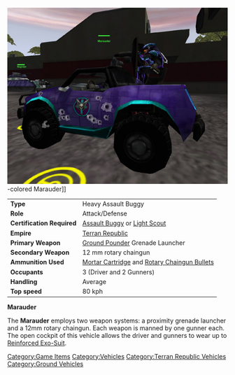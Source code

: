 ![](images/Marauder.jpg "fig:Marauder.jpg")-colored Marauder\]\]

|                            |                                                                                                                         |
| -------------------------- | ----------------------------------------------------------------------------------------------------------------------- |
| **Type**                   | Heavy Assault Buggy                                                                                                     |
| **Role**                   | Attack/Defense                                                                                                          |
| **Certification Required** | [Assault Buggy](<Assault_Buggy_(Certification)>) or [Light Scout](../certifications/Light_Scout.md)                 |
| **Empire**                 | [Terran Republic](../etc/Terran_Republic.md)                                                                        |
| **Primary Weapon**         | [Ground Pounder](../terminology/Ground_Pounder.md) Grenade Launcher                                                         |
| **Secondary Weapon**       | 12 mm rotary chaingun                                                                                                   |
| **Ammunition Used**        | [Mortar Cartridge](../ammunition/Mortar_Cartridge.md) and [Rotary Chaingun Bullets](../ammunition/Rotary_Chaingun_Bullets.md) |
| **Occupants**              | 3 (Driver and 2 Gunners)                                                                                                |
| **Handling**               | Average                                                                                                                 |
| **Top speed**              | 80 kph                                                                                                                  |

**Marauder**

The **Marauder** employs two weapon systems: a proximity grenade
launcher and a 12mm rotary chaingun. Each weapon is manned by one gunner
each. The open cockpit of this vehicle allows the driver and gunners to
wear up to [Reinforced Exo-Suit](../armor/Reinforced_Exo-Suit.md).

[Category:Game Items](Category:Game_Items.md)
[Category:Vehicles](Category:Vehicles.md) [Category:Terran
Republic Vehicles](Category:Terran_Republic_Vehicles.md)
[Category:Ground Vehicles](Category:Ground_Vehicles.md)
